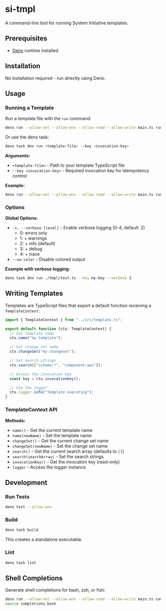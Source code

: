# si-tmpl

A command-line tool for running System Initiative templates.

## Prerequisites

- [Deno](https://deno.land/) runtime installed

## Installation

No installation required - run directly using Deno.

## Usage

### Running a Template

Run a template file with the `run` command:

```bash
deno run --allow-net --allow-env --allow-read --allow-write main.ts run <template-file> --key <invocation-key>
```

Or use the deno task:

```bash
deno task dev run <template-file> --key <invocation-key>
```

**Arguments:**
- `<template-file>` - Path to your template TypeScript file
- `--key <invocation-key>` - Required invocation key for idempotency control

**Example:**

```bash
deno run --allow-net --allow-env --allow-read --allow-write main.ts run ./tmpl/test.ts --key my-unique-key
```

### Options

**Global Options:**
- `-v, --verbose [level]` - Enable verbose logging (0-4, default: 2)
  - 0: errors only
  - 1: + warnings
  - 2: + info (default)
  - 3: + debug
  - 4: + trace
- `--no-color` - Disable colored output

**Example with verbose logging:**

```bash
deno task dev run ./tmpl/test.ts --key my-key --verbose 3
```

## Writing Templates

Templates are TypeScript files that export a default function receiving a `TemplateContext`:

```typescript
import { TemplateContext } from "../src/template.ts";

export default function (ctx: TemplateContext) {
  // Set template name
  ctx.name("my-template");

  // Set change set name
  ctx.changeSet("my-changeset");

  // Set search strings
  ctx.search(["schema:*", "component:aws"]);

  // Access the invocation key
  const key = ctx.invocationKey();

  // Use the logger
  ctx.logger.info("Template executing");
}
```

### TemplateContext API

**Methods:**

- `name()` - Get the current template name
- `name(newName)` - Set the template name
- `changeSet()` - Get the current change set name
- `changeSet(newName)` - Set the change set name
- `search()` - Get the current search array (defaults to `[]`)
- `search(searchArray)` - Set the search strings
- `invocationKey()` - Get the invocation key (read-only)
- `logger` - Access the logger instance

## Development

### Run Tests

```bash
deno test --allow-env
```

### Build

```bash
deno task build
```

This creates a standalone executable.

### Lint

```bash
deno task lint
```

## Shell Completions

Generate shell completions for bash, zsh, or fish:

```bash
deno run --allow-net --allow-env --allow-read --allow-write main.ts completion bash > completions.bash
source completions.bash
```
